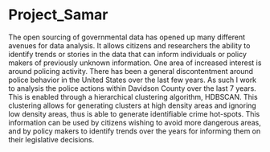 # Project_Samar

The open sourcing of governmental data has opened up many different avenues for data analysis. It allows citizens and researchers the ability to identify trends or stories in the data that can inform individuals or policy makers of previously unknown information. One area of increased interest is around policing activity. There has been a general discontentment around police behavior in the United States over the last few years. As such I work to analysis the police actions within Davidson County over the last 7 years. This is enabled through a hierarchical clustering algorithm, HDBSCAN. This clustering allows for generating clusters at high density areas and ignoring low density areas, thus is able to generate identifiable crime hot-spots.  This information can be used by citizens wishing to avoid more dangerous areas, and by policy makers to identify trends over the years for informing them on their legislative decisions.
